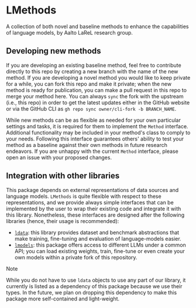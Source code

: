 # LMethods
A collection of both novel and baseline methods to enhance the capabilities of language models, by Aalto LaReL research group.

## Developing new methods
If you are developing an existing baseline method, feel free to contribute directly to this repo by creating a new branch with the name of the new method. If you are developing a novel method you would like to keep private for a while, you can fork this repo and make it private; when the new method is ready for publication, you can make a pull request in this repo to merge your method here. You can always `sync` the fork with the upstream (i.e., this repo) in order to get the latest updates either in the GitHub website or via the GitHub CLI as `gh repo sync owner/cli-fork -b BRANCH_NAME`.

While new methods can be as flexible as needed for your own particular settings and tasks, it is required for them to implement the `Method` interface. Additional functionality may be included in your method's class to comply to your needs. Following this interface guarantees others' ability to test your method as a baseline against their own methods in future research endeavors. If you are unhappy with the current `Method` interface, please open an issue with your proposed changes.

## Integration with other libraries
This package depends on external representations of data sources and language models. `LMethods` is quite flexible with respect to these representations, and we provide always simple interfaces that can be implemented by the user to wrap their existing code and integrate it with this library. Nonetheless, these interfaces are designed after the following libraries (hence, their usage is recommended):

- [`ldata`](https://github.com/serhez/ldata): this library provides dataset and benchmark abstractions that make training, fine-tuning and evaluation of language-models easier.
- [`lmodels`](https://github.com/serhez/lmodels): this package offers access to different LLMs under a common API; you can load existing weights, train, fine-tune or even create your own models within a private fork of this repository.

> [!NOTE]
> While you do not have to use `ldata` objects to use any part of our library, it currently is listed as a dependency of this package because we use their types. In the future, we plan on dropping this dependency to make this package more self-contained and light-weight.
